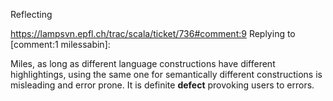 Reflecting 

https://lampsvn.epfl.ch/trac/scala/ticket/736#comment:9
Replying to [comment:1 milessabin]:

Miles, as long as different language constructions have different highlightings, using the same one for semantically different constructions is misleading and error prone. It is definite **defect** provoking users to errors.

